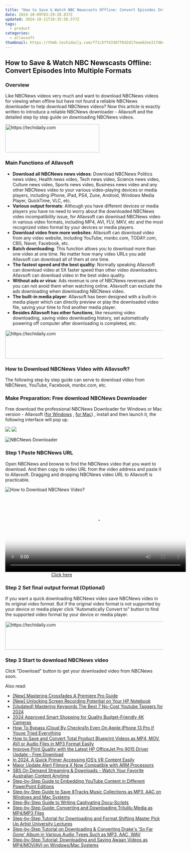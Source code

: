```yaml
---
title: "How to Save & Watch NBC Newscasts Offline: Convert Episodes Into Multiple Formats"
date: 2024-10-09T03:29:28.837Z
updated: 2024-10-11T10:35:58.577Z
tags:
  - product
categories:
  - allavsoft
thumbnail: https://thmb.techidaily.com/f71c5ff43307f6d2d17eee62ee317d6c80fb14bebfbfd43367d29eb599c5ee29.jpg
---
```


## How to Save & Watch NBC Newscasts Offline: Convert Episodes Into Multiple Formats

### Overview

Like NBCNews videos very much and want to download NBCNews videos for viewing when offline but have not found a reliable NBCNews downloader to help download NBCNews videos? Now this article is exactly written to introduce a reliable NBCNews downloader - Allavsoft and the detailed step by step guide on downloading NBCNews videos.

<!-- affiliate ads begin -->
<a href="https://aligracehair.sjv.io/c/5597632/1886015/19272" target="_top" id="1886015">
  <img src="//a.impactradius-go.com/display-ad/19272-1886015" border="0" alt="https://techidaily.com" width="300" height="90"/>
</a>
<img height="0" width="0" src="https://aligracehair.sjv.io/i/5597632/1886015/19272" style="position:absolute;visibility:hidden;" border="0" />
<!-- affiliate ads end -->

### Main Functions of Allavsoft

* **Download all NBCNews news videos**: Download NBCNews Politics news video, Health news video, Tech news video, Science news video, Culture news video, Sports news video, Business news video and any other NBCNews video to your various video-playing devices or media players, including iPhone, iPad, PS4, Zune, Android, Windows Media Player, QuickTime, VLC, etc.
* **Various output formats**: Although you have different devices or media players you have no need to worry about the downloaded NBCNews video incompatibility issue, for Allavsoft can download NBCNews video in various video formats, including MP4, AVI, FLV, MKV, etc and the most recognized video format by your devices or media players.
* **Download video from more websites**: Allavsoft can download video from any video website, including YouTube, msnbc.com, TODAY.com, CBS, Naver, Facebook, etc.
* **Batch downloading**: This function allows you to download more than one video at one time. No matter how many video URLs you add Allavsoft can download all of them at one time.
* **The fastest speed and the best quality**: Normally speaking Allavsoft can download video at 5X faster speed than other video downloaders. Allavsoft can download video in the best video quality.
* **Without ads or virus**: Ads revenue is one of NBCNews revenues and you can not avoid them when watching online. Allavsoft can exclude the ads downloading when downloading NBCNews video.
* **The built-in media player**: Allavsoft has been designed with a built-in media player which can directly preview or play the downloaded video file, saving your time to find another media player.
* **Besides Allavsoft has other functions**, like resuming video downloading, saving video downloading history, set automatically powering off computer after downloading is completed, etc.

<!-- affiliate ads begin -->
<a href="https://imp.i357552.net/c/5597632/1001446/11832" target="_top" id="1001446">
  <img src="//a.impactradius-go.com/display-ad/11832-1001446" border="0" alt="https://techidaily.com" width="728" height="90"/>
</a>
<img height="0" width="0" src="https://imp.i357552.net/i/5597632/1001446/11832" style="position:absolute;visibility:hidden;" border="0" />
<!-- affiliate ads end -->

### How to Download NBCNews Video with Allavsoft?

The following step by step guide can serve to download video from NBCNews, YouTube, Facebook, msnbc.com, etc.

### Make Preparation: Free download NBCNews Downloader

Free download the professional NBCNews Downloader for Windows or Mac version - Allavsoft ([for Windows](https://tools.techidaily.com/allavsoft/products/) , [for Mac](https://tools.techidaily.com/allavsoft/products/)) , install and then launch it, the following interface will pop up.

[![](https://www.allavsoft.com/how-to/../images/how-to/free-download-win.jpg)](https://tools.techidaily.com/allavsoft/products/) [![](https://www.allavsoft.com/how-to/../images/how-to/free-download-mac.jpg)](https://tools.techidaily.com/allavsoft/products/)

![NBCNews Downloader](https://www.allavsoft.com/how-to/../images/allavsoft/screen-shot-600.jpg)

### Step 1 Paste NBCNews URL

Open NBCNews and browse to find the NBCNews video that you want to download. And then copy its video URL from the video address and paste it to Allavsoft. Dragging and dropping NBCNews video URL to Allavsoft is practicable.

![How to Download NBCNews Video?](https://www.allavsoft.com/how-to/../images/how-to/download-rtmp-video/download-rtmp-video.jpg)

<!-- affiliate ads begin -->
<span id="1983584">
					<video width="576" height="240" style="cursor:pointer"
           poster="//a.impactradius-go.com/display-clicktoplayimage/1983584.png"
           onclick="if(!this.playClicked){this.play();this.setAttribute('controls',true);this.playClicked=true;}">
	   <source src="//a.impactradius-go.com/display-ad/22993-1983584">
	   <img src="//a.impactradius-go.com/display-clicktoplayimage/1983584.png" style="border: none; height: 100%; width: 100%; object-fit: contain">
	</video>
	<div style="width:360px;text-align:center"><a href="javascript:window.open(decodeURIComponent('https%3A%2F%2Fhomestyler.sjv.io%2Fc%2F5597632%2F1983584%2F22993'), '_blank');void(0);">Click here</a></div>
</span>
<img height="0" width="0" src="https://imp.pxf.io/i/5597632/1983584/22993" style="position:absolute;visibility:hidden;" border="0" />
<!-- affiliate ads end -->

### Step 2 Set final output format (Optional)

If you want a quick downloading NBCNews video save NBCNews video in its original video format. But if the original video format is not supported by your device or media player click "Automatically Convert to" button to find the supported video format by your device or media player.

<!-- affiliate ads begin -->
<a href="https://appsumo.8odi.net/c/5597632/2037475/7443" target="_top" id="2037475">
  <img src="//a.impactradius-go.com/display-ad/7443-2037475" border="0" alt="https://techidaily.com" width="728" height="90"/>
</a>
<img height="0" width="0" src="https://appsumo.8odi.net/i/5597632/2037475/7443" style="position:absolute;visibility:hidden;" border="0" />
<!-- affiliate ads end -->

### Step 3 Start to download NBCNews video

Click "Download" button to get your downloaded video from NBCNews soon.

<ins class="adsbygoogle"
     style="display:block"
     data-ad-format="autorelaxed"
     data-ad-client="ca-pub-7571918770474297"
     data-ad-slot="1223367746"></ins>

<ins class="adsbygoogle"
     style="display:block"
     data-ad-client="ca-pub-7571918770474297"
     data-ad-slot="8358498916"
     data-ad-format="auto"
     data-full-width-responsive="true"></ins>

<span class="atpl-alsoreadstyle">Also read:</span>
<div><ul>
<li><a href="https://extra-skills.techidaily.com/new-mastering-crossfades-a-premiere-pro-guide/"><u>[New] Mastering Crossfades A Premiere Pro Guide</u></a></li>
<li><a href="https://digital-screen-recording.techidaily.com/new-unlocking-screen-recording-potential-on-your-hp-notebook/"><u>[New] Unlocking Screen Recording Potential on Your HP Notebook</u></a></li>
<li><a href="https://youtube-blog.techidaily.com/ed-mastering-keywords-the-best-7-no-cost-youtube-taggers-for-2024/"><u>[Updated] Mastering Keywords The Best 7 No-Cost Youtube Taggers for 2024</u></a></li>
<li><a href="https://extra-skills.techidaily.com/2024-approved-smart-shopping-for-quality-budget-friendly-4k-cameras/"><u>2024 Approved Smart Shopping for Quality Budget-Friendly 4K Cameras</u></a></li>
<li><a href="https://activate-lock.techidaily.com/how-to-bypass-icloud-by-checkra1n-even-on-apple-iphone-13-pro-if-youve-tried-everything-by-drfone-ios/"><u>How To Bypass iCloud By Checkra1n Even On Apple iPhone 13 Pro If Youve Tried Everything</u></a></li>
<li><a href="https://win-fantastic.techidaily.com/how-to-save-and-convert-total-product-blueprint-videos-as-mp4-mov-avi-or-audio-files-in-mp3-format-easily/"><u>How to Save and Convert Total Product Blueprint Videos as MP4, MOV, AVI or Audio Files in MP3 Format Easily</u></a></li>
<li><a href="https://driver-download.techidaily.com/improve-print-quality-with-the-latest-hp-officejet-pro-9015-driver-update-free-download/"><u>Improve Print Quality with the Latest HP OfficeJet Pro 9015 Driver Update - Free Download</u></a></li>
<li><a href="https://article-posts.techidaily.com/in-2024-a-quick-primer-accessing-ioss-vr-content-easily/"><u>In 2024, A Quick Primer Accessing IOS’s VR Content Easily</u></a></li>
<li><a href="https://ai-vdieo-software.techidaily.com/major-update-alert-filmora-x-now-compatible-with-arm-processors/"><u>Major Update Alert Filmora X Now Compatible with ARM Processors</u></a></li>
<li><a href="https://win-fantastic.techidaily.com/sbs-on-demand-streaming-and-downloads-watch-your-favorite-australian-content-anytime/"><u>SBS On Demand Streaming & Downloads - Watch Your Favorite Australian Content Anytime</u></a></li>
<li><a href="https://win-fantastic.techidaily.com/step-by-step-guide-to-embedding-youtube-content-in-different-powerpoint-editions/"><u>Step-by-Step Guide to Embedding YouTube Content in Different PowerPoint Editions</u></a></li>
<li><a href="https://win-fantastic.techidaily.com/step-by-step-guide-to-save-8tracks-music-collections-as-mp3-aac-on-windows-and-mac-systems/"><u>Step-by-Step Guide to Save 8Tracks Music Collections as MP3, AAC on Windows and Mac Systems</u></a></li>
<li><a href="https://extra-hints.techidaily.com/step-by-step-guide-to-writing-captivating-docu-scripts/"><u>Step-By-Step Guide to Writing Captivating Docu-Scripts</u></a></li>
<li><a href="https://win-fantastic.techidaily.com/step-by-step-guide-converting-and-downloading-trilulilu-media-as-mp4mp3-files/"><u>Step-by-Step Guide: Converting and Downloading Trilulilu Media as MP4/MP3 Files</u></a></li>
<li><a href="https://win-fantastic.techidaily.com/step-by-step-tutorial-for-downloading-and-format-shifting-master-pick-up-artist-university-lectures/"><u>Step-by-Step Tutorial for Downloading and Format Shifting Master Pick Up Artist University Lectures</u></a></li>
<li><a href="https://win-fantastic.techidaily.com/step-by-step-tutorial-on-downloading-and-converting-drakes-so-far-gone-album-in-various-audio-types-such-as-mp3-aac-wav/"><u>Step-by-Step Tutorial on Downloading & Converting Drake's 'So Far Gone' Album in Various Audio Types Such as MP3, AAC, WAV</u></a></li>
<li><a href="https://win-fantastic.techidaily.com/step-by-step-tutorial-downloading-and-saving-awaan-videos-as-mp4movavi-on-windowsmac-systems/"><u>Step-by-Step Tutorial: Downloading and Saving Awaan Videos as MP4/MOV/AVI on Windows/Mac Systems</u></a></li>
</ul></div>

